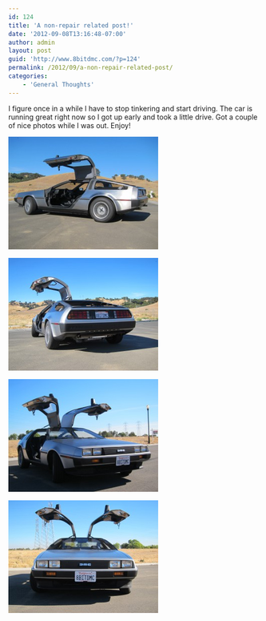 ```yaml
---
id: 124
title: 'A non-repair related post!'
date: '2012-09-08T13:16:48-07:00'
author: admin
layout: post
guid: 'http://www.8bitdmc.com/?p=124'
permalink: /2012/09/a-non-repair-related-post/
categories:
    - 'General Thoughts'
---
```


I figure once in a while I have to stop tinkering and start driving. The car is running great right now so I got up early and took a little drive. Got a couple of nice photos while I was out. Enjoy!

[![](/assets/images/2012/09/IMG_3342-300x225.jpg "IMG_3342")](/assets/images/2012/09/IMG_3342.jpg)

[![](/assets/images/2012/09/IMG_3343-300x225.jpg "IMG_3343")](/assets/images/2012/09/IMG_3343.jpg)

[![](/assets/images/2012/09/IMG_3349-300x225.jpg "IMG_3349")](/assets/images/2012/09/IMG_3349.jpg)

[![](/assets/images/2012/09/IMG_3350-300x225.jpg "IMG_3350")](/assets/images/2012/09/IMG_3350.jpg)